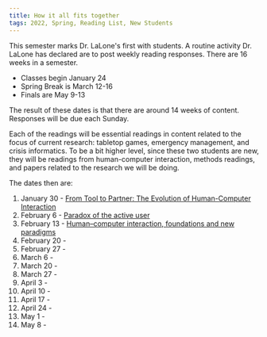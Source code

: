 ```yaml
---
title: How it all fits together
tags: 2022, Spring, Reading List, New Students
---
```


This semester marks Dr. LaLone's first with students. A routine activity Dr. LaLone has declared are to post weekly reading responses. There are 16 weeks in a semester. 

* Classes begin January 24
* Spring Break is March 12-16
* Finals are May 9-13

The result of these dates is that there are around 14 weeks of content. Responses will be due each Sunday. 

Each of the readings will be essential readings in content related to the focus of current research: tabletop games, emergency management, and crisis informatics. To be a bit higher level, since these two students are new, they will be readings from human-computer interaction, methods readings, and papers related to the research we will be doing.

The dates then are: 

1. January 30 - [From Tool to Partner: The Evolution of Human-Computer Interaction](https://www.morganclaypool.com/doi/abs/10.2200/S00745ED1V01Y201612HCI035)
2. February 6 - [Paradox of the active user](https://www.dropbox.com/s/xla0haywv9pyu9i/Carroll%20%26%20Rosson%20-%20Paradox%20of%20the%20Active%20User.pdf?dl=0)
3. February 13 - [Human–computer interaction, foundations and new paradigms](https://www.sciencedirect.com/science/article/pii/S1045926X16300088?casa_token=ZTRmrf1vd2wAAAAA:yTQWYcPQhztYKaSlUYfgrRIUPYQLw_03jpS0zWGlHkg9FhyuRdBT04C8vYMvSUmY4NyAcjEe)
4. February 20 - []()
5. February 27 - []()
6. March 6 - []()
7. March 20 - []()
8. March 27 - []()
9. April 3 - []()
10. April 10 - []()
11. April 17 - []()
12. April 24 - []()
13. May 1 - []()
14. May 8 - []()
